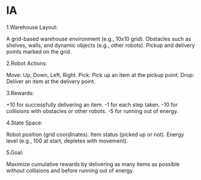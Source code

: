 # IA

1.Warehouse Layout:

A grid-based warehouse environment (e.g., 10x10 grid).
Obstacles such as shelves, walls, and dynamic objects (e.g., other robots).
Pickup and delivery points marked on the grid.

2.Robot Actions:

Move: Up, Down, Left, Right.
Pick: Pick up an item at the pickup point.
Drop: Deliver an item at the delivery point.

3.Rewards:

+10 for successfully delivering an item.
-1 for each step taken.
-10 for collisions with obstacles or other robots.
-5 for running out of energy.

4.State Space:

Robot position (grid coordinates).
Item status (picked up or not).
Energy level (e.g., 100 at start, depletes with movement).

5.Goal:

Maximize cumulative rewards by delivering as many items as possible without collisions and before running out of energy.

